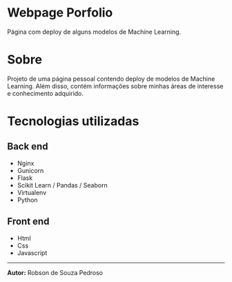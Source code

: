# Webpage Porfolio
Página com deploy de alguns modelos de Machine Learning.

# Sobre
Projeto de uma página pessoal contendo deploy de modelos de Machine Learning. Além disso, contém informações sobre minhas áreas de interesse e conhecimento adquirido.

# Tecnologias utilizadas
## Back end
* Nginx
* Gunicorn
* Flask
* Scikit Learn / Pandas / Seaborn
* Virtualenv
* Python

## Front end
* Html
* Css
* Javascript
___

**Autor:** Robson de Souza Pedroso
